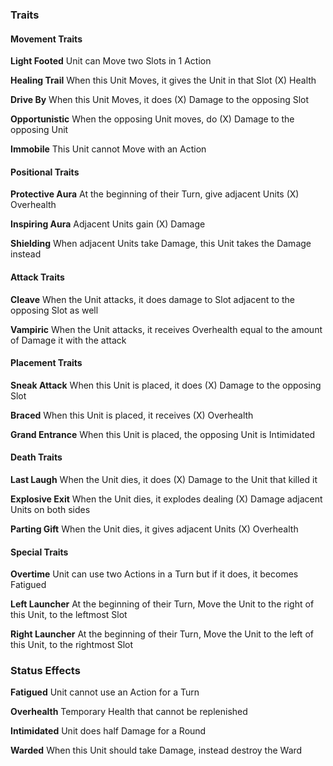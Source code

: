 ### Traits
#### Movement Traits
**Light Footed**
	Unit can Move two Slots in 1 Action

**Healing Trail**
	When this Unit Moves, it gives the Unit in that Slot (X) Health

**Drive By**
	When this Unit Moves, it does (X) Damage to the opposing Slot

**Opportunistic**
	When the opposing Unit moves, do (X) Damage to the opposing Unit

**Immobile**
	This Unit cannot Move with an Action

#### Positional Traits
**Protective Aura**
	At the beginning of their Turn, give adjacent Units (X) Overhealth

**Inspiring Aura**
	Adjacent Units gain (X) Damage

**Shielding**
	When adjacent Units take Damage, this Unit takes the Damage instead

#### Attack Traits
**Cleave**
	When the Unit attacks, it does damage to Slot adjacent to the opposing Slot as well

**Vampiric**
	When the Unit attacks, it receives Overhealth equal to the amount of Damage it with the attack

#### Placement Traits
**Sneak Attack**
	When this Unit is placed, it does (X) Damage to the opposing Slot

**Braced**
	When this Unit is placed, it receives (X) Overhealth

**Grand Entrance**
	When this Unit is placed, the opposing Unit is Intimidated

#### Death Traits
**Last Laugh**
	When the Unit dies, it does (X) Damage to the Unit that killed it

**Explosive Exit**
	When the Unit dies, it explodes dealing (X) Damage adjacent Units on both sides

**Parting Gift**
	When the Unit dies, it gives adjacent Units (X) Overhealth

#### Special Traits
**Overtime**
	Unit can use two Actions in a Turn but if it does, it becomes Fatigued

**Left Launcher**
	At the beginning of their Turn, Move the Unit to the right of this Unit, to the leftmost Slot

**Right Launcher**
	At the beginning of their Turn, Move the Unit to the left of this Unit, to the rightmost Slot

### Status Effects
**Fatigued**
	Unit cannot use an Action for a Turn

**Overhealth**
	Temporary Health that cannot be replenished

**Intimidated**
	Unit does half Damage for a Round

**Warded**
	When this Unit should take Damage, instead destroy the Ward